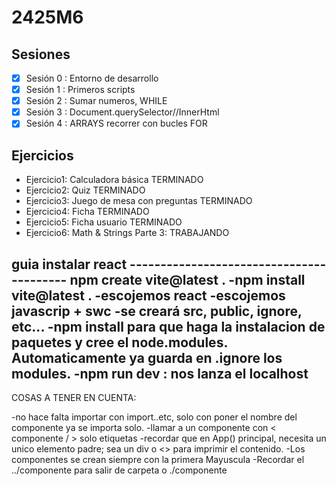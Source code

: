 # 2425M6
## Sesiones

- [x] Sesión 0 : Entorno de desarrollo
- [x] Sesión 1 : Primeros scripts
- [x] Sesión 2 : Sumar numeros, WHILE
- [x] Sesión 3 : Document.querySelector//InnerHtml
- [x] Sesión 4 : ARRAYS recorrer con bucles FOR
      
## Ejercicios
  - Ejercicio1: Calculadora básica  TERMINADO
  - Ejercicio2: Quiz          TERMINADO
  - Ejercicio3: Juego de mesa con preguntas     TERMINADO
  - Ejercicio4: Ficha               TERMINADO
  - Ejercicio5: Ficha usuario      TERMINADO
  - Ejercicio6: Math & Strings Parte 3: TRABAJANDO


guia instalar react -----------------------------------------
npm create vite@latest .
-npm install vite@latest .
-escojemos react
-escojemos javascrip + swc
-se creará src, public, ignore, etc...
-npm install para que haga la instalacion de paquetes y cree el node.modules. Automaticamente ya guarda en .ignore los modules.
-npm run dev : nos lanza el localhost 
-

COSAS A TENER EN CUENTA:

-no hace falta importar con import..etc, solo con poner el nombre del componente ya se importa solo.
-llamar a un componente con < componente / > solo etiquetas
-recordar que en App() principal, necesita un unico elemento padre; sea un div o <> para imprimir el contenido.
-Los componentes se crean siempre con la primera Mayuscula 
-Recordar el ../componente para salir de carpeta o ./componente
